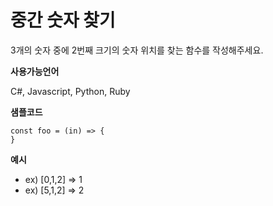 # 중간 숫자 찾기

3개의 숫자 중에 2번째 크기의 숫자 위치를 찾는 함수를 작성해주세요.

**사용가능언어**

C#, Javascript, Python, Ruby

**샘플코드**

```
const foo = (in) => {
}
```

**예시**

- ex) [0,1,2] => 1
- ex) [5,1,2] => 2

